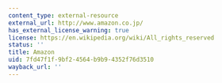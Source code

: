 ```yaml
---
content_type: external-resource
external_url: http://www.amazon.co.jp/
has_external_license_warning: true
license: https://en.wikipedia.org/wiki/All_rights_reserved
status: ''
title: Amazon
uid: 7fd47f1f-9bf2-4564-b9b9-4352f76d3510
wayback_url: ''
---
```

